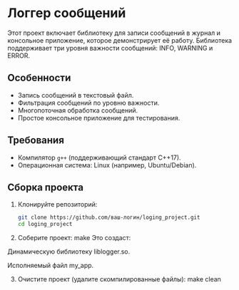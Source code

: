 # Логгер сообщений

Этот проект включает библиотеку для записи сообщений в журнал и консольное приложение, которое демонстрирует её работу. Библиотека поддерживает три уровня важности сообщений: INFO, WARNING и ERROR.

## Особенности

- Запись сообщений в текстовый файл.
- Фильтрация сообщений по уровню важности.
- Многопоточная обработка сообщений.
- Простое консольное приложение для тестирования.

## Требования

- Компилятор `g++` (поддерживающий стандарт C++17).
- Операционная система: Linux (например, Ubuntu/Debian).

## Сборка проекта

1. Клонируйте репозиторий:
   ```bash
   git clone https://github.com/ваш-логин/loging_project.git
   cd loging_project

2. Соберите проект:
make
Это создаст:

Динамическую библиотеку liblogger.so.

Исполняемый файл my_app.

3. Очистите проект (удалите скомпилированные файлы):
make clean
